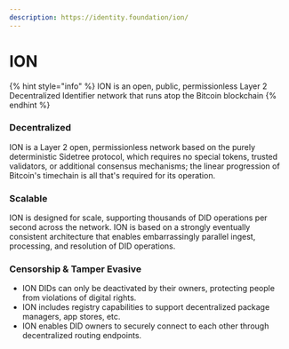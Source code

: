 ```yaml
---
description: https://identity.foundation/ion/
---
```


# ION

{% hint style="info" %}
ION is an open, public, permissionless Layer 2 Decentralized Identifier network that runs atop the Bitcoin blockchain
{% endhint %}

### Decentralized

ION is a Layer 2 open, permissionless network based on the purely deterministic Sidetree protocol, which requires no special tokens, trusted validators, or additional consensus mechanisms; the linear progression of Bitcoin's timechain is all that's required for its operation.

### Scalable

ION is designed for scale, supporting thousands of DID operations per second across the network. ION is based on a strongly eventually consistent architecture that enables embarrassingly parallel ingest, processing, and resolution of DID operations.

### Censorship & Tamper Evasive

* ION DIDs can only be deactivated by their owners, protecting people from violations of digital rights.
* ION includes registry capabilities to support decentralized package managers, app stores, etc.
* ION enables DID owners to securely connect to each other through decentralized routing endpoints.

